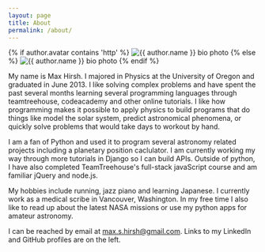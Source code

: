 ```yaml
---
layout: page
title: About
permalink: /about/
---
```


{% if author.avatar contains 'http' %}
	<img src="{{ author.avatar }}" class="bio-photo" alt="{{ author.name }} bio photo">
{% else %}
	<img src="{{ site.url }}/img/{{ author.avatar }}" class="bio-photo" alt="{{ author.name }} bio photo">
{% endif %}

My name is Max Hirsh. I majored in Physics at the University of Oregon and graduated in June 2013. I like solving complex problems and have spent the past several months learning several programming languages through teamtreehouse, codeacademy and other online tutorials. I like how programming makes it possible to apply physics to build programs that do things like model the solar system, predict astronomical phenomena, or quickly solve problems that would take days to workout by hand.

I am a fan of Python and used it to program several astronomy related projects including a planetary position caclulator. I am currently working my way through more tutorials in Django so I can build APIs. Outside of python, I have also completed TeamTreehouse's full-stack javaScript course and am familiar jQuery and node.js.

My hobbies include running, jazz piano and learning Japanese. I currently work as a medical scribe in Vancouver, Washington. In my free time I also like to read up about the latest NASA missions or use my python apps for amateur astronomy.

I can be reached by email at max.s.hirsh@gmail.com. Links to my LinkedIn and GitHub profiles are on the left.